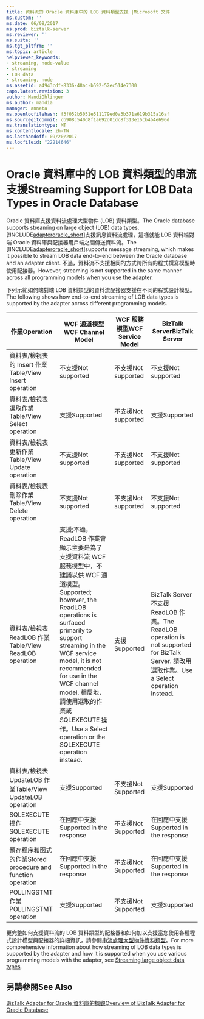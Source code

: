```yaml
---
title: 資料流的 Oracle 資料庫中的 LOB 資料類型支援 |Microsoft 文件
ms.custom: ''
ms.date: 06/08/2017
ms.prod: biztalk-server
ms.reviewer: ''
ms.suite: ''
ms.tgt_pltfrm: ''
ms.topic: article
helpviewer_keywords:
- streaming, node-value
- streaming
- LOB data
- streaming, node
ms.assetid: a4943cdf-8336-48ac-b592-52ec514e7300
caps.latest.revision: 3
author: MandiOhlinger
ms.author: mandia
manager: anneta
ms.openlocfilehash: f3f052b5051e511179ed0a3b371a619b315a16af
ms.sourcegitcommit: cb908c540d8f1a692d01dc8f313e16cb4b4e696d
ms.translationtype: MT
ms.contentlocale: zh-TW
ms.lasthandoff: 09/20/2017
ms.locfileid: "22214646"
---
```

# <a name="streaming-support-for-lob-data-types-in-oracle-database"></a><span data-ttu-id="f38d8-102">Oracle 資料庫中的 LOB 資料類型的串流支援</span><span class="sxs-lookup"><span data-stu-id="f38d8-102">Streaming Support for LOB Data Types in Oracle Database</span></span>
<span data-ttu-id="f38d8-103">Oracle 資料庫支援資料流處理大型物件 (LOB) 資料類型。</span><span class="sxs-lookup"><span data-stu-id="f38d8-103">The Oracle database supports streaming on large object (LOB) data types.</span></span> <span data-ttu-id="f38d8-104">[!INCLUDE[adapteroracle_short](../../includes/adapteroracle-short-md.md)]支援訊息資料流處理，這樣就能 LOB 資料端對端 Oracle 資料庫與配接器用戶端之間傳送資料流。</span><span class="sxs-lookup"><span data-stu-id="f38d8-104">The [!INCLUDE[adapteroracle_short](../../includes/adapteroracle-short-md.md)]supports message streaming, which makes it possible to stream LOB data end-to-end between the Oracle database and an adapter client.</span></span> <span data-ttu-id="f38d8-105">不過，資料流不支援相同的方式跨所有的程式撰寫模型時使用配接器。</span><span class="sxs-lookup"><span data-stu-id="f38d8-105">However, streaming is not supported in the same manner across all programming models when you use the adapter.</span></span>  
  
 <span data-ttu-id="f38d8-106">下列示範如何端對端 LOB 資料類型的資料流配接器支援在不同的程式設計模型。</span><span class="sxs-lookup"><span data-stu-id="f38d8-106">The following shows how end-to-end streaming of LOB data types is supported by the adapter across different programming models.</span></span>  
  
|<span data-ttu-id="f38d8-107">作業</span><span class="sxs-lookup"><span data-stu-id="f38d8-107">Operation</span></span>|<span data-ttu-id="f38d8-108">WCF 通道模型</span><span class="sxs-lookup"><span data-stu-id="f38d8-108">WCF Channel Model</span></span>|<span data-ttu-id="f38d8-109">WCF 服務模型</span><span class="sxs-lookup"><span data-stu-id="f38d8-109">WCF Service Model</span></span>|<span data-ttu-id="f38d8-110">BizTalk Server</span><span class="sxs-lookup"><span data-stu-id="f38d8-110">BizTalk Server</span></span>|  
|---------------|-----------------------|-----------------------|--------------------|  
|<span data-ttu-id="f38d8-111">資料表/檢視表的 Insert 作業</span><span class="sxs-lookup"><span data-stu-id="f38d8-111">Table/View Insert operation</span></span>|<span data-ttu-id="f38d8-112">不支援</span><span class="sxs-lookup"><span data-stu-id="f38d8-112">Not supported</span></span>|<span data-ttu-id="f38d8-113">不支援</span><span class="sxs-lookup"><span data-stu-id="f38d8-113">Not supported</span></span>|<span data-ttu-id="f38d8-114">不支援</span><span class="sxs-lookup"><span data-stu-id="f38d8-114">Not supported</span></span>|  
|<span data-ttu-id="f38d8-115">資料表/檢視表選取作業</span><span class="sxs-lookup"><span data-stu-id="f38d8-115">Table/View Select operation</span></span>|<span data-ttu-id="f38d8-116">支援</span><span class="sxs-lookup"><span data-stu-id="f38d8-116">Supported</span></span>|<span data-ttu-id="f38d8-117">不支援</span><span class="sxs-lookup"><span data-stu-id="f38d8-117">Not supported</span></span>|<span data-ttu-id="f38d8-118">支援</span><span class="sxs-lookup"><span data-stu-id="f38d8-118">Supported</span></span>|  
|<span data-ttu-id="f38d8-119">資料表/檢視表更新作業</span><span class="sxs-lookup"><span data-stu-id="f38d8-119">Table/View Update operation</span></span>|<span data-ttu-id="f38d8-120">不支援</span><span class="sxs-lookup"><span data-stu-id="f38d8-120">Not supported</span></span>|<span data-ttu-id="f38d8-121">不支援</span><span class="sxs-lookup"><span data-stu-id="f38d8-121">Not supported</span></span>|<span data-ttu-id="f38d8-122">不支援</span><span class="sxs-lookup"><span data-stu-id="f38d8-122">Not supported</span></span>|  
|<span data-ttu-id="f38d8-123">資料表/檢視表刪除作業</span><span class="sxs-lookup"><span data-stu-id="f38d8-123">Table/View Delete operation</span></span>|<span data-ttu-id="f38d8-124">不支援</span><span class="sxs-lookup"><span data-stu-id="f38d8-124">Not supported</span></span>|<span data-ttu-id="f38d8-125">不支援</span><span class="sxs-lookup"><span data-stu-id="f38d8-125">Not supported</span></span>|<span data-ttu-id="f38d8-126">不支援</span><span class="sxs-lookup"><span data-stu-id="f38d8-126">Not supported</span></span>|  
|<span data-ttu-id="f38d8-127">資料表/檢視表 ReadLOB 作業</span><span class="sxs-lookup"><span data-stu-id="f38d8-127">Table/View ReadLOB operation</span></span>|<span data-ttu-id="f38d8-128">支援;不過，ReadLOB 作業會顯示主要是為了支援資料流 WCF 服務模型中，不建議以供 WCF 通道模型。</span><span class="sxs-lookup"><span data-stu-id="f38d8-128">Supported; however, the ReadLOB operations is surfaced primarily to support streaming in the WCF service model, it is not recommended for use in the WCF channel model.</span></span> <span data-ttu-id="f38d8-129">相反地，請使用選取的作業或 SQLEXECUTE 操作。</span><span class="sxs-lookup"><span data-stu-id="f38d8-129">Use a Select operation or the SQLEXECUTE operation instead.</span></span>|<span data-ttu-id="f38d8-130">支援</span><span class="sxs-lookup"><span data-stu-id="f38d8-130">Supported</span></span>|<span data-ttu-id="f38d8-131">BizTalk Server 不支援 ReadLOB 作業。</span><span class="sxs-lookup"><span data-stu-id="f38d8-131">The ReadLOB operation is not supported for BizTalk Server.</span></span> <span data-ttu-id="f38d8-132">請改用選取作業。</span><span class="sxs-lookup"><span data-stu-id="f38d8-132">Use a Select operation instead.</span></span>|  
|<span data-ttu-id="f38d8-133">資料表/檢視表 UpdateLOB 作業</span><span class="sxs-lookup"><span data-stu-id="f38d8-133">Table/View UpdateLOB operation</span></span>|<span data-ttu-id="f38d8-134">支援</span><span class="sxs-lookup"><span data-stu-id="f38d8-134">Supported</span></span>|<span data-ttu-id="f38d8-135">不支援</span><span class="sxs-lookup"><span data-stu-id="f38d8-135">Not Supported</span></span>|<span data-ttu-id="f38d8-136">支援</span><span class="sxs-lookup"><span data-stu-id="f38d8-136">Supported</span></span>|  
|<span data-ttu-id="f38d8-137">SQLEXECUTE 操作</span><span class="sxs-lookup"><span data-stu-id="f38d8-137">SQLEXECUTE operation</span></span>|<span data-ttu-id="f38d8-138">在回應中支援</span><span class="sxs-lookup"><span data-stu-id="f38d8-138">Supported in the response</span></span>|<span data-ttu-id="f38d8-139">不支援</span><span class="sxs-lookup"><span data-stu-id="f38d8-139">Not Supported</span></span>|<span data-ttu-id="f38d8-140">在回應中支援</span><span class="sxs-lookup"><span data-stu-id="f38d8-140">Supported in the response</span></span>|  
|<span data-ttu-id="f38d8-141">預存程序和函式的作業</span><span class="sxs-lookup"><span data-stu-id="f38d8-141">Stored procedure and function operation</span></span>|<span data-ttu-id="f38d8-142">在回應中支援</span><span class="sxs-lookup"><span data-stu-id="f38d8-142">Supported in the response</span></span>|<span data-ttu-id="f38d8-143">不支援</span><span class="sxs-lookup"><span data-stu-id="f38d8-143">Not Supported</span></span>|<span data-ttu-id="f38d8-144">在回應中支援</span><span class="sxs-lookup"><span data-stu-id="f38d8-144">Supported in the response</span></span>|  
|<span data-ttu-id="f38d8-145">POLLINGSTMT 作業</span><span class="sxs-lookup"><span data-stu-id="f38d8-145">POLLINGSTMT operation</span></span>|<span data-ttu-id="f38d8-146">支援</span><span class="sxs-lookup"><span data-stu-id="f38d8-146">Supported</span></span>|<span data-ttu-id="f38d8-147">不支援</span><span class="sxs-lookup"><span data-stu-id="f38d8-147">Not Supported</span></span>|<span data-ttu-id="f38d8-148">支援</span><span class="sxs-lookup"><span data-stu-id="f38d8-148">Supported</span></span>|  
  
 <span data-ttu-id="f38d8-149">更完整如何支援資料流的 LOB 資料類型的配接器和如何加以支援當您使用各種程式設計模型與配接器的詳細資訊，請參閱[串流處理大型物件資料類型](../../adapters-and-accelerators/adapter-oracle-database/streaming-large-object-data-types-in-oracle-database-adapter.md)。</span><span class="sxs-lookup"><span data-stu-id="f38d8-149">For more comprehensive information about how streaming of LOB data types is supported by the adapter and how it is supported when you use various programming models with the adapter, see [Streaming large object data types](../../adapters-and-accelerators/adapter-oracle-database/streaming-large-object-data-types-in-oracle-database-adapter.md).</span></span>  
  
## <a name="see-also"></a><span data-ttu-id="f38d8-150">另請參閱</span><span class="sxs-lookup"><span data-stu-id="f38d8-150">See Also</span></span>  
 [<span data-ttu-id="f38d8-151">BizTalk Adapter for Oracle 資料庫的概觀</span><span class="sxs-lookup"><span data-stu-id="f38d8-151">Overview of BizTalk Adapter for Oracle Database</span></span>](../../adapters-and-accelerators/adapter-oracle-database/overview-of-biztalk-adapter-for-oracle-database.md)